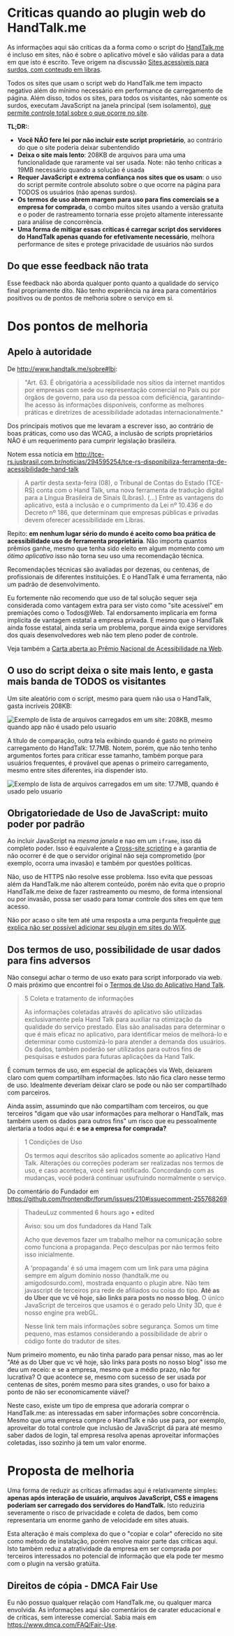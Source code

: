 # Criticas quando ao plugin web do HandTalk.me

As informações aqui são críticas da a forma como o script do [HandTalk.me](http://www.handtalk.me/)
é incluso em sites, não é sobre o aplicativo móvel e são válidas para a data
em que isto é escrito. Teve origem na discussão [Sites acessiveis para surdos, com conteudo em libras](https://github.com/frontendbr/forum/issues/210).

Todos os sites que usam o script web do HandTalk.me tem impacto negativo além
do mínimo necessário em performance de carregamento de página. Além disso,
todos os sites, para todos os visitantes, não somente os surdos, executam
JavaScript na janela principal (sem isolamento), [que permite controle
total sobre o que ocorre no site](https://pt.wikipedia.org/wiki/Cross-site_scripting).

**TL;DR:**:

- **Você NÃO fere lei por não incluir este script proprietário**, ao contrário
do que o site poderia deixar subentendido
- **Deixa o site mais lento**: 208KB de arquivos para uma uma funcionalidade que
raramente vai ser usada. Note: não tenho críticas a 19MB necessário quando a solução
é usada
- **Requer JavaScript e extrema confiança nos sites que os usam**: o uso do
script permite controle absoluto sobre o que ocorre na página para TODOS os
usuários (não apenas surdos).
- **Os termos de uso abrem margem para uso para fins comerciais se a empresa for
comprada**, o combo muitos sites usando a versão gratuita e o poder de
rastreamento tornaria esse projeto altamente interessante para análise de
concorrência.
- **Uma forma de mitigar essas críticas é carregar script dos servidores do
HandTalk apenas quando for efetivamente necessário**, melhora performance de
sites e protege privacidade de usuários não surdos

## Do que esse feedback não trata
Esse feedback não aborda qualquer ponto quanto a qualidade do serviço final
propriamente dito. Não tenho experiência na área para comentários positivos
ou de pontos de melhoria sobre o serviço em si.

# Dos pontos de melhoria

## Apelo à autoridade

De http://www.handtalk.me/sobre#lbi:

> "Art. 63. É obrigatória a acessibilidade nos sítios da internet  mantidos por empresas com sede ou representação comercial no País ou por órgãos de governo, para uso da pessoa com deficiência, garantindo-lhe acesso às informações disponíveis, conforme as melhores práticas e diretrizes de acessibilidade adotadas internacionalmente."

Dos principais motivos que me levaram a escrever isso, ao contrário de boas
práticas, como uso das WCAG, a inclusão de scripts proprietários NÃO é um
requerimento para cumprir legislação brasileira.

Notem essa notícia em http://tce-rs.jusbrasil.com.br/noticias/294595254/tce-rs-disponibiliza-ferramenta-de-acessibilidade-hand-talk

> A partir desta sexta-feira (08), o Tribunal de Contas do Estado (TCE-RS) conta com o Hand Talk, uma nova ferramenta de tradução digital para a Língua Brasileira de Sinais (Líbras). (...) Entre as vantagens do aplicativo, está a inclusão e o cumprimento da Lei nº 10.436 e do Decreto nº 186, que determinam que empresas públicas e privadas devem oferecer acessibilidade em Líbras.

Repito: **em nenhum lugar sério do mundo é aceito como boa prática de
acessibilidade uso de ferramenta proprietária**. Não importa quantos prêmios
ganhe, mesmo que tenha sido eleito em algum momento como _um ótimo aplicativo_
isso não torna seu uso uma recomendação técnica.

Recomendações técnicas são avaliadas por dezenas, ou centenas, de profissionais
de diferentes instituições. E o HandTalk é uma ferramenta, não um padrão de
desenvolvimento.

Eu fortemente não recomendo que uso de tal solução sequer seja considerada como
vantagem extra para ser visto como "site acessível" em premiações como
o Todos@Web. Tal endorsamento implicaria em forma implicita de vantagem
estatal a empresa privada. E mesmo que o HandTalk ainda fosse estatal, ainda
seria um problema, porque ainda exige servidores dos quais desenvolvedores web
não tem pleno poder de controle.

Veja também a [Carta aberta ao Prêmio Nacional de Acessibilidade na Web](https://github.com/fititnt/carta-aberta-premio-nacional-acessibilidade-na-web).

## O uso do script deixa o site mais lento, e gasta mais banda de TODOS os visitantes

Um site aleatório com o script, mesmo para quem não usa o HandTalk, gasta incríveis
208KB:

![Exemplo de lista de arquivos carregados em um site: 208KB, mesmo quando app não é usado pelo usuario](arquivos-carregados-por-padrao-sempre.png)

A título de comparação, outra tela exibindo quando é gasto no primeiro
carregamento do HandTalk: 17.7MB. Notem, porém, que não tenho tenho argumentos
fortes para críticar esse tamanho, também porque para usuários frequentes, é
provável que apenas o primeiro carregamento, mesmo entre sites diferentes, iria
dispender isto.

![Exemplo de lista de arquivos carregados em um site: 17.7MB, quando é usado pelo usuario](arquivos-carregados-quando-ativado.png)

## Obrigatoriedade de Uso de JavaScript: muito poder por padrão
Ao incluir JavaScript na _mesma janela_ e nao em um `iframe`, isso dá completo
poder. Isso é equivalente a [Cross-site scripting](https://pt.wikipedia.org/wiki/Cross-site_scripting)
e a garantia de não ocorrer é de que o servidor original não seja comprometido
(por exemplo, ocorra uma invasão) e também por questões políticas.

Não, uso de HTTPS não resolve esse problema. Isso evita que pessoas além da
HandTalk.me não alterem conteúdo, porém não evita que o proprio HandTalk.me
deixe de fazer rastreamento ou mesmo, de forma intensional ou por invasão,
possa ser usado para tomar controle dos sites em que tem acesso.

Não por acaso o site tem até uma resposta a uma pergunta frequênte [que explica
não ser possível adicionar seu plugin em sites do WIX](http://suporte.handtalk.me/hc/pt-br/articles/218408658-Meu-site-foi-feito-na-plataforma-WIX-Posso-colocar-o-Hand-Talk-nele-).

## Dos termos de uso, possibilidade de usar dados para fins adversos

Não consegui achar o termo de uso exato para script inforporado via web. O mais
próximo que encontrei foi o [Termos de Uso do Aplicativo Hand Talk](http://suporte.handtalk.me/hc/pt-br/articles/218403418-Termos-de-Uso-do-Aplicativo-Hand-Talk).

> 5 Coleta e tratamento de informações
>
> As informações coletadas através do aplicativo são utilizadas exclusivamente pela Hand Talk para auxiliar na otimização da qualidade do serviço prestado. Elas são analisadas para determinar o que é mais eficaz no aplicativo, para identificar meios de melhorá-lo e determinar como customizá-lo para atender a demanda dos usuários. Os dados, também poderão ser utilizados para outros fins de pesquisas e estudos para futuras aplicações da Hand Talk.

É comum termos de uso, em especial de aplicações via Web, deixarem claro com
quem compartilham informações. Isto não fica claro nesse termo de uso.
Idealmente deveriam deixar claro se pode ou não ser compartilhado com parceiros.

Ainda assim, assumindo que não compartilham com terceiros, ou que terceiros
"digam que vão usar informações para melhorar o HandTalk, mas também usem
os dados para outros fins" um risco que eu
pessoalmente alertaria a todos aqui é: **e se a empresa for comprada?**

> 1 Condições de Uso
> 
> Os termos aqui descritos são aplicados somente ao aplicativo Hand Talk.
Alterações ou correções poderam ser realizadas nos termos de uso, e caso aconteça, você será notificado. Concordando com as mudanças, você poderá continuar usufruindo normalmente o serviço.

Do comentário do Fundador em https://github.com/frontendbr/forum/issues/210#issuecomment-255768269

> ThadeuLuz commented 6 hours ago • edited
>
> Aviso: sou um dos fundadores da Hand Talk
> 
> Acho que devemos fazer um trabalho melhor na comunicação sobre como funciona a propaganda. Peço desculpas por não termos feito isso inicialmente.
> 
> A 'propaganda' é só uma imagem com um link para uma página sempre em algum domínio nosso (handtalk.me ou amigodosurdo.com), mostrada enquanto o plugin abre. Não tem javascript de terceiros pra rede de afiliados ou coisa do tipo. **Até as do Uber que vc vê hoje, são links para posts no nosso blog**. O único JavaScript de terceiros que usamos é o gerado pelo Unity 3D, que é nosso engine pra webGL.
> 
> Nesse link tem mais informações sobre segurança. Somos um time pequeno, mas estamos considerando a possibilidade de abrir o código fonte do tradutor de sites.

Num primeiro momento, eu não tinha parado para pensar nisso, mas ao ler "Até as
do Uber que vc vê hoje, são links para posts no nosso blog" isso me deu um
receio: e se a empresa, mesmo que a médio prazo, não for lucrativa? O que
acontece se, mesmo com sucesso de ser usada por centenas de sites, porém
mesmo para sites grandes, o uso for baixo a ponto de não ser economicamente
viável?

Neste caso, existe um tipo de empresa que adoraria comprar o HandTalk.me: as
interessadas em saber informações sobre concorrência. Mesmo que uma empresa
compre o HandTalk e não use para, por exemplo, aproveitar do total controle
que inclusão de JavaScript dá para até mesmo saber dados de login, tal empresa
resolva apenas aproveitar informações coletadas, isso sozinho já tem um valor
enorme.

# Proposta de melhoria

Uma forma de reduzir as críticas afirmadas aqui é relativamente simples:
**apenas após interação de usuário, arquivos JavaScript, CSS e imagens poderiam
ser carregado dos servidores do HandTalk.** Isto reduziria severamente o risco
de privacidade e coleta de dados, bem como representaria um enorme ganho de
velocidade em sites atuais.

Esta alteração é mais complexa do que o "copiar e colar" oferecido no site
como método de instalação, porém resolve maior parte das críticas aqui. Isto
também reduz a atratividade da empresa em ser comprada por terceiros
interessados no potencial de informação que ela pode ter mesmo com o plugin
na versão gratúita.

## Direitos de cópia - DMCA Fair Use

Eu não possuo qualquer relação com HandTalk.me, ou qualquer marca envolvida. As
informações aqui são comentários de carater educacional e de críticas, sem
interesse comercial. Sabia mais em https://www.dmca.com/FAQ/Fair-Use.